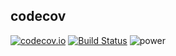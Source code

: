 codecov
------
[![codecov.io](https://img.shields.io/codecov/c/github/ECDarwin/codecov.svg?style=flat-square&branch=master)](https://codecov.io/github/ECDarwin/codecov?branch=master)
[![Build Status](https://img.shields.io/travis/ECDarwin/codecov/master.svg?style=flat-square)](https://travis-ci.org/ECDarwin/codecov)
![power](https://img.shields.io/badge/Powered_by-ECDarwin-green.svg?style=flat-square)
